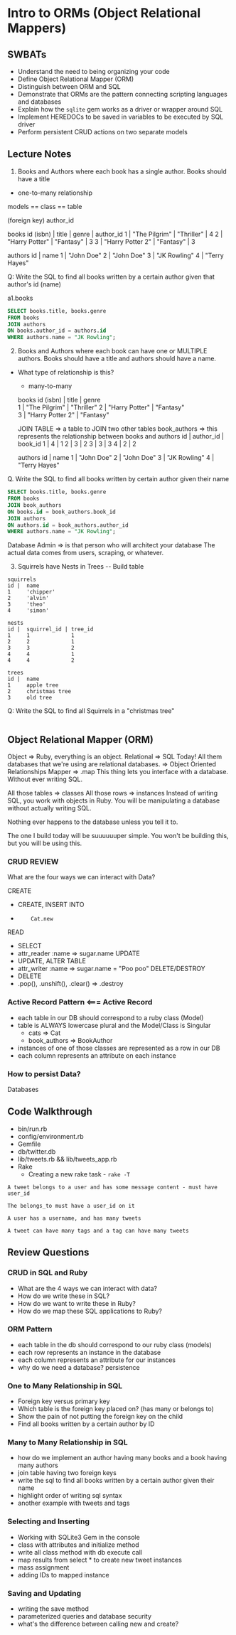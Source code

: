# Intro to ORMs (Object Relational Mappers)

## SWBATs

* Understand the need to being organizing your code
* Define Object Relational Mapper (ORM)
* Distinguish between ORM and SQL
* Demonstrate that ORMs are the pattern connecting scripting languages and databases
* Explain how the `sqlite` gem works as a driver or wrapper around SQL
* Implement HEREDOCs to be saved in variables to be executed by SQL driver
* Perform persistent CRUD actions on two separate models

## Lecture Notes

1. Books and Authors where each book has a single author. Books should have a title

  - one-to-many relationship

  models == class == table

  (foreign key) author_id

  books
  id (isbn) | title            | genre       | author_id
  1         | "The Pilgrim"    | "Thriller"  | 4
  2         | "Harry Potter"   | "Fantasy"   | 3
  3         | "Harry Potter 2" | "Fantasy"   | 3

  authors
  id | name
  1  | "John Doe"
  2  | "John Doe"
  3  | "JK Rowling"
  4  | "Terry Hayes"


  Q: Write the SQL to find all books written by a certain author given that author's id (name)

  a1.books

  ```SQL
  SELECT books.title, books.genre
  FROM books
  JOIN authors
  ON books.author_id = authors.id
  WHERE authors.name = "JK Rowling";
  ```

2. Books and Authors where each book can have one or MULTIPLE authors. Books should have a title and authors should have a name.

  - What type of relationship is this?
    - many-to-many

    books
    id (isbn) | title            | genre      
    1         | "The Pilgrim"    | "Thriller"
    2         | "Harry Potter"   | "Fantasy"  
    3         | "Harry Potter 2" | "Fantasy"  

    JOIN TABLE => a table to JOIN two other tables
    book_authors => this represents the relationship between books and authors
    id | author_id | book_id
    1  | 4         | 1
    2  | 3         | 2
    3  | 3         | 3
    4  | 2         | 2

    authors
    id | name
    1  | "John Doe"
    2  | "John Doe"
    3  | "JK Rowling"
    4  | "Terry Hayes"

  Q. Write the SQL to find all books written by certain author given their name

  ``` SQL
  SELECT books.title, books.genre
  FROM books
  JOIN book_authors
  ON books.id = book_authors.book_id
  JOIN authors
  ON authors.id = book_authors.author_id
  WHERE authors.name = "JK Rowling";
  ```

  Database Admin => is that person who will architect your database
  The actual data comes from users, scraping, or whatever.

3. Squirrels have Nests in Trees -- Build table

  ```
  squirrels
  id |  name
  1     'chipper'          
  2     'alvin'   
  3     'theo'                 
  4     'simon'            

  nests
  id |  squirrel_id | tree_id
  1     1             1
  2     2             1
  3     3             2
  4     4             1
  4     4             2

  trees
  id |  name
  1     apple tree
  2     christmas tree
  3     old tree
  ```

Q: Write the SQL to find all Squirrels in a "christmas tree"


```SQL

```


## Object Relational Mapper (ORM)

Object => Ruby, everything is an object.
Relational => SQL Today! All them databases that we're using are relational databases. => Object Oriented Relationships
Mapper => .map
This thing lets you interface with a database.
Without ever writing SQL.

All those tables => classes
All those rows => instances
Instead of writing SQL, you work with objects in Ruby.
You will be manipulating a database without actually writing SQL.

Nothing ever happens to the database unless you tell it to.

The one I build today will be suuuuuuper simple.
You won't be building this, but you will be using this.

### CRUD REVIEW

What are the four ways we can interact with Data?

CREATE
  - CREATE, INSERT INTO
  -         Cat.new
READ
  - SELECT
  - attr_reader :name => sugar.name
UPDATE
  - UPDATE, ALTER TABLE
  - attr_writer :name => sugar.name = "Poo poo"
DELETE/DESTROY
  - DELETE
  - .pop(), .unshift(), .clear() => .destroy

### Active Record Pattern <=== Active Record

- each table in our DB should correspond to a ruby class (Model)
- table is ALWAYS lowercase plural and the Model/Class is Singular
  - cats => Cat
  - book_authors => BookAuthor
- instances of one of those classes are represented as a row in our DB
- each column represents an attribute on each instance

### How to persist Data?

Databases

## Code Walkthrough

- bin/run.rb
- config/environment.rb
- Gemfile
- db/twitter.db
- lib/tweets.rb && lib/tweets_app.rb
- Rake
  - Creating a new rake task - `rake -T`

```
A tweet belongs to a user and has some message content - must have user_id

The belongs_to must have a user_id on it

A user has a username, and has many tweets

A tweet can have many tags and a tag can have many tweets
```

## Review Questions

### CRUD in SQL and Ruby

* What are the 4 ways we can interact with data?
* How do we write these in SQL?
* How do we want to write these in Ruby?
* How do we map these SQL applications to Ruby?

### ORM Pattern

* each table in the db should correspond to our ruby class (models)
* each row represents an instance in the database
* each column represents an attribute for our instances
* why do we need a database? persistence

### One to Many Relationship in SQL

* Foreign key versus primary key
* Which table is the foreign key placed on? (has many or belongs to)
* Show the pain of not putting the foreign key on the child
* Find all books written by a certain author by ID

### Many to Many Relationship in SQL

* how do we implement an author having many books and a book having many authors
* join table having two foreign keys
* write the sql to find all books written by a certain author given their name
* highlight order of writing sql syntax
* another example with tweets and tags

### Selecting and Inserting

* Working with SQLite3 Gem in the console
* class with attributes and initialize method
* write all class method with db execute call
* map results from select * to create new tweet instances
* mass assignment
* adding IDs to mapped instance

### Saving and Updating

* writing the save method
* parameterized queries and database security
* what's the difference between calling new and create?
